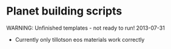 Planet building scripts
=========================
WARNING: Unfinished templates - not ready to run!
2013-07-31
  - Currently only tillotson eos materials work correctly
